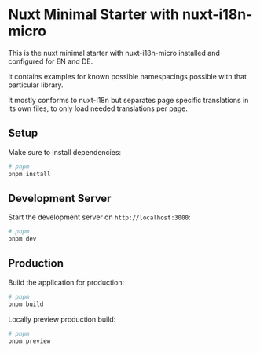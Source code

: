 # Nuxt Minimal Starter with nuxt-i18n-micro

This is the nuxt minimal starter with nuxt-i18n-micro installed and configured for EN and DE.

It contains examples for known possible namespacings possible with that particular library.

It mostly conforms to nuxt-i18n but separates page specific translations in its own files, to only load needed translations per page.

## Setup

Make sure to install dependencies:

```bash
# pnpm
pnpm install
```

## Development Server

Start the development server on `http://localhost:3000`:

```bash
# pnpm
pnpm dev
```

## Production

Build the application for production:

```bash
# pnpm
pnpm build
```

Locally preview production build:

```bash
# pnpm
pnpm preview
```
